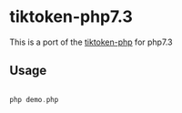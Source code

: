 # tiktoken-php7.3

This is a port of the [tiktoken-php](https://github.com/yethee/tiktoken-php) for php7.3

## Usage

```php

php demo.php

```
